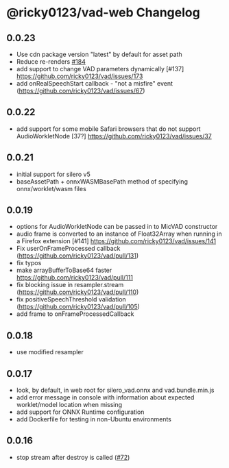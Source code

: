# @ricky0123/vad-web Changelog

## 0.0.23

* Use cdn package version "latest" by default for asset path
* Reduce re-renders [#184](https://github.com/ricky0123/vad/pull/184)
* add support to change VAD parameters dynamically [#137] https://github.com/ricky0123/vad/issues/173
* add onRealSpeechStart callback - "not a misfire" event (https://github.com/ricky0123/vad/issues/67)

## 0.0.22

* add support for some mobile Safari browsers that do not support AudioWorkletNode [37?] https://github.com/ricky0123/vad/issues/37


## 0.0.21

* initial support for silero v5
* baseAssetPath + onnxWASMBasePath method of specifying onnx/worklet/wasm files

## 0.0.19

* options for AudioWorkletNode can be passed in to MicVAD constructor
* audio frame is converted to an instance of Float32Array when running in a Firefox extension [#141] https://github.com/ricky0123/vad/issues/141
* Fix userOnFrameProcessed callback (https://github.com/ricky0123/vad/pull/131)
* fix typos
* make arrayBufferToBase64 faster https://github.com/ricky0123/vad/pull/111
* fix blocking issue in resampler.stream (https://github.com/ricky0123/vad/pull/110)
* fix positiveSpeechThreshold validation (https://github.com/ricky0123/vad/pull/105)
* add frame to onFrameProcessedCallback

## 0.0.18

* use modified resampler

## 0.0.17

* look, by default, in web root for silero_vad.onnx and vad.bundle.min.js
* add error message in console with information about expected worklet/model location when missing
* add support for ONNX Runtime configuration
* add Dockerfile for testing in non-Ubuntu environments

## 0.0.16

* stop stream after destroy is called ([#72](https://github.com/ricky0123/vad/pull/72))
